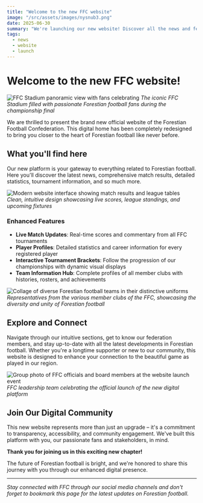 ```yaml
---
title: "Welcome to the new FFC website"
image: "/src/assets/images/nysnub3.png"
date: 2025-06-30
summary: "We're launching our new website! Discover all the news and features of the new Forestian Football Confederation page."
tags:
  - news
  - website
  - launch
---
```


# Welcome to the new FFC website!

![FFC Stadium panoramic view with fans celebrating](/src/images/articles/welcome/banner.png)
*The iconic FFC Stadium filled with passionate Forestian football fans during the championship final*

We are thrilled to present the brand new official website of the Forestian Football Confederation. This digital home has been completely redesigned to bring you closer to the heart of Forestian football like never before.

## What you'll find here

Our new platform is your gateway to everything related to Forestian football. Here you'll discover the latest news, comprehensive match results, detailed statistics, tournament information, and so much more.

![Modern website interface showing match results and league tables]()
*Clean, intuitive design showcasing live scores, league standings, and upcoming fixtures*

### Enhanced Features

- **Live Match Updates**: Real-time scores and commentary from all FFC tournaments
- **Player Profiles**: Detailed statistics and career information for every registered player
- **Interactive Tournament Brackets**: Follow the progression of our championships with dynamic visual displays
- **Team Information Hub**: Complete profiles of all member clubs with histories, rosters, and achievements

![Collage of diverse Forestian football teams in their distinctive uniforms]()
*Representatives from the various member clubs of the FFC, showcasing the diversity and unity of Forestian football*

## Explore and Connect

Navigate through our intuitive sections, get to know our federation members, and stay up-to-date with all the latest developments in Forestian football. Whether you're a longtime supporter or new to our community, this website is designed to enhance your connection to the beautiful game as played in our region.

![Group photo of FFC officials and board members at the website launch event]()
*FFC leadership team celebrating the official launch of the new digital platform*

## Join Our Digital Community

This new website represents more than just an upgrade – it's a commitment to transparency, accessibility, and community engagement. We've built this platform with you, our passionate fans and stakeholders, in mind.

**Thank you for joining us in this exciting new chapter!**

The future of Forestian football is bright, and we're honored to share this journey with you through our enhanced digital presence.

---

*Stay connected with FFC through our social media channels and don't forget to bookmark this page for the latest updates on Forestian football.*